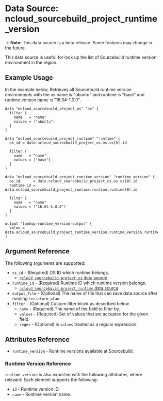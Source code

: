 # Data Source: ncloud_sourcebuild_project_runtime_version

-> **Note:** This data source is a beta release. Some features may change in the future.

This data source is useful for look up the list of Sourcebuild runtime version environment in the region.

## Example Usage

In the example below, Retrieves all Sourcebuild runtime version environments with the os name is "ubuntu" and runtime is "base" and runtime version name is "16.04-1.0.0".

```hcl
data "ncloud_sourcebuild_project_os" "os" {
  filter {
    name   = "name"
    values = ["ubuntu"]
  }
}

data "ncloud_sourcebuild_project_runtime" "runtime" {
  os_id = data.ncloud_sourcebuild_project_os.os.os[0].id

  filter {
    name   = "name"
    values = ["base"]
  }
}

data "ncloud_sourcebuild_project_runtime_version" "runtime_version" {
  os_id      = data.ncloud_sourcebuild_project_os.os.os[0].id
  runtime_id = data.ncloud_sourcebuild_project_runtime.runtime.runtime[0].id

  filter {
    name   = "name"
    values = ["16.04-1.0.0"]
  }
}

output "lookup-runtime_version-output" {
  value = data.ncloud_sourcebuild_project_runtime_version.runtime_version.runtime_version
}
```

## Argument Reference

The following arguments are supported:

* `os_id` - (Required) OS ID which runtime belongs.
    * [`ncloud_sourcebuild_project_os` data source](./data-sources/sourcebuild_project_os.md)
* `runtime_id` - (Required) Runtime ID which runtime version belongs.
    * [`ncloud_sourcebuild_project_runtime` data source](./data-sources/sourcebuild_project_runtime.md)
* `output_file` - (Optional) The name of file that can save data source after running `terraform plan`.
* `filter` - (Optional) Custom filter block as described below.
    * `name` - (Required) The name of the field to filter by.
    * `values` - (Required) Set of values that are accepted for the given field.
    * `regex` - (Optional) is `values` treated as a regular expression.

## Attributes Reference

* `runtime_version` - Runtime versions available at Sourcebuild.

### Runtime Version Reference

`runtime_version` is also exported with the following attributes, where relevant: Each element supports the following:

* `id` - Runtime version ID.
* `name` - Runtime version name.
